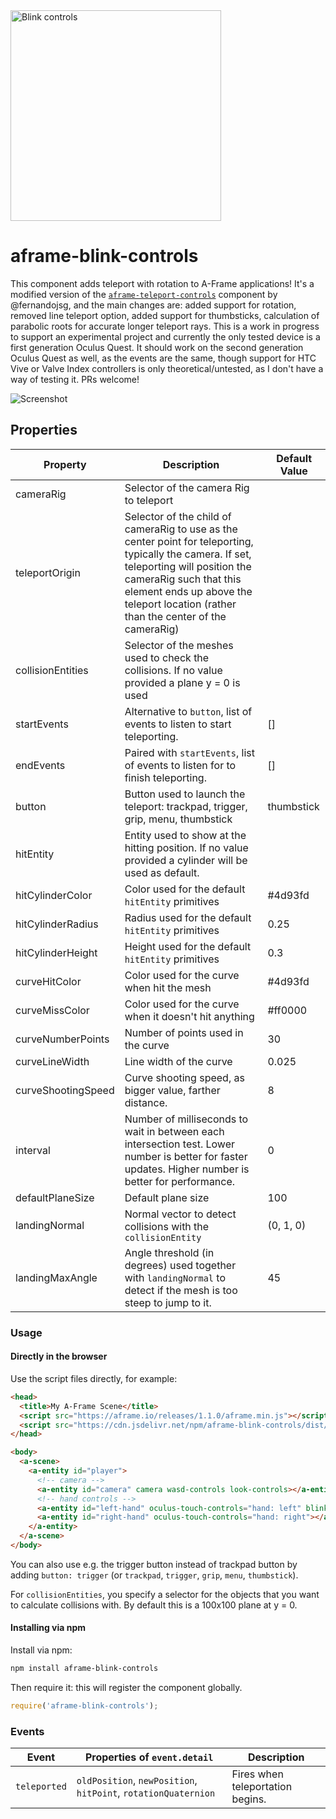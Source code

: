 <img src="https://github.com/jure/aframe-blink-controls/raw/main/blink-logo.png" alt="Blink controls" width="337">

# aframe-blink-controls

This component adds teleport with rotation to A-Frame applications! It's a modified version of the [`aframe-teleport-controls`](https://github.com/fernandojsg/aframe-teleport-controls) component by @fernandojsg, and the main changes are: added support for rotation, removed line teleport option, added support for thumbsticks, calculation of parabolic roots for accurate longer teleport rays. This is a work in progress to support an experimental project and currently the only tested device is a first generation Oculus Quest. It should work on the second generation Oculus Quest as well, as the events are the same, though support for HTC Vive or Valve Index controllers is only theoretical/untested, as I don't have a way of testing it. PRs welcome!

![Screenshot](https://github.com/jure/aframe-blink-controls/raw/docs/shots/mesh.jpg)

## Properties

| Property    | Description                     | Default Value    |
| --------    | -----------                     | -------------    |
| cameraRig       | Selector of the camera Rig to teleport         |    |
| teleportOrigin | Selector of the child of cameraRig to use as the center point for teleporting, typically the camera. If set, teleporting will position the cameraRig such that this element ends up above the teleport location (rather than the center of the cameraRig) |    |
| collisionEntities | Selector of the meshes used to check the collisions. If no value provided a plane y = 0 is used |  |
| startEvents | Alternative to `button`, list of events to listen to start teleporting.| [] |
| endEvents | Paired with `startEvents`, list of events to listen for to finish teleporting.| []            |
| button       | Button used to launch the teleport: trackpad, trigger, grip, menu, thumbstick         | thumbstick   |
| hitEntity | Entity used to show at the hitting position. If no value provided a cylinder will be used as default. |           |
| hitCylinderColor | Color used for the default `hitEntity` primitives | #4d93fd          |
| hitCylinderRadius | Radius used for the default `hitEntity` primitives | 0.25          |
| hitCylinderHeight | Height used for the default `hitEntity` primitives | 0.3 |
| curveHitColor | Color used for the curve when hit the mesh | #4d93fd          |
| curveMissColor | Color used for the curve when it doesn't hit anything | #ff0000          |
| curveNumberPoints | Number of points used in the curve | 30          |
| curveLineWidth | Line width of the curve | 0.025          |
| curveShootingSpeed | Curve shooting speed, as bigger value, farther distance. | 8          |
| interval            | Number of milliseconds to wait in between each intersection test. Lower number is better for faster updates. Higher number is better for performance.              | 0           |
| defaultPlaneSize | Default plane size | 100 |
| landingNormal | Normal vector to detect collisions with the `collisionEntity` | (0, 1, 0)          |
| landingMaxAngle | Angle threshold (in degrees) used together with `landingNormal` to detect if the mesh is too steep to jump to it. | 45          |


### Usage

#### Directly in the browser

Use the script files directly, for example:

```html
<head>
  <title>My A-Frame Scene</title>
  <script src="https://aframe.io/releases/1.1.0/aframe.min.js"></script>
  <script src="https://cdn.jsdelivr.net/npm/aframe-blink-controls/dist/aframe-blink-controls.min.js"></script>
</head>

<body>
  <a-scene>
    <a-entity id="player">
      <!-- camera -->
      <a-entity id="camera" camera wasd-controls look-controls></a-entity>
      <!-- hand controls -->
      <a-entity id="left-hand" oculus-touch-controls="hand: left" blink-controls></a-entity>
      <a-entity id="right-hand" oculus-touch-controls="hand: right"></a-entity>
    </a-entity>
  </a-scene>
</body>
```

You can also use e.g. the trigger button instead of trackpad button by adding `button: trigger` (or `trackpad`, `trigger`, `grip`, `menu`, `thumbstick`).

For `collisionEntities`, you specify a selector for the objects that you want to calculate collisions with. By default this is a 100x100 plane at y = 0.

#### Installing via npm

Install via npm:

```bash
npm install aframe-blink-controls
```

Then require it: this will register the component globally.

```js
require('aframe-blink-controls');
```

### Events

| Event      | Properties of `event.detail`             | Description                      |
|------------|------------------------------------------|----------------------------------|
| `teleported` | `oldPosition`, `newPosition`, `hitPoint`, `rotationQuaternion` | Fires when teleportation begins. |
